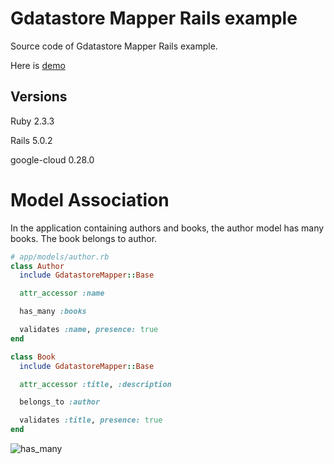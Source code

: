 # Gdatastore Mapper Rails example

Source code of Gdatastore Mapper Rails example. 

Here is [demo](https://gdatastore-mapper-sample.appspot.com/)

## Versions

Ruby 2.3.3

Rails 5.0.2

google-cloud 0.28.0

# Model Association

In the application containing authors and books, the author model has many books. The book belongs to author.


```ruby
# app/models/author.rb
class Author
  include GdatastoreMapper::Base

  attr_accessor :name

  has_many :books

  validates :name, presence: true
end
```

```ruby
class Book
  include GdatastoreMapper::Base

  attr_accessor :title, :description

  belongs_to :author

  validates :title, presence: true
end
```

![has_many](https://cloud.githubusercontent.com/assets/9897663/25094991/e71472b4-2399-11e7-9b3d-d612b6f1e742.png)
